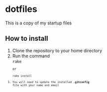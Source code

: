 # dotfiles

This is a copy of my startup files

## How to install

1. Clone the repository to your home directory
2. Run the command  
    <code>rake<code>  
    or  
    <code>rake install<code>
3. You will need to update the installed **.gitconfig** file with your name and email
